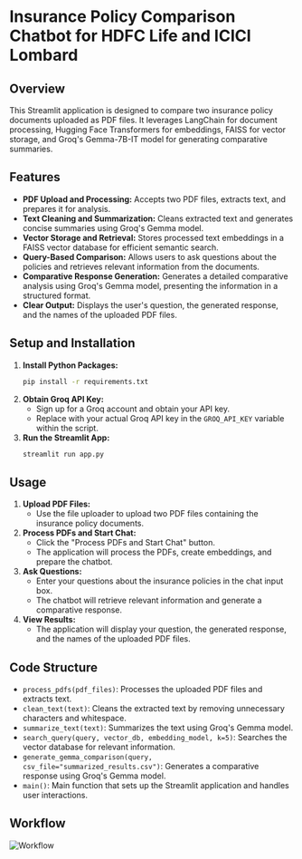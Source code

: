# Insurance Policy Comparison Chatbot for HDFC Life and ICICI Lombard

## Overview

This Streamlit application is designed to compare two insurance policy documents uploaded as PDF files. It leverages LangChain for document processing, Hugging Face Transformers for embeddings, FAISS for vector storage, and Groq's Gemma-7B-IT model for generating comparative summaries.

## Features

-   **PDF Upload and Processing:** Accepts two PDF files, extracts text, and prepares it for analysis.
-   **Text Cleaning and Summarization:** Cleans extracted text and generates concise summaries using Groq's Gemma model.
-   **Vector Storage and Retrieval:** Stores processed text embeddings in a FAISS vector database for efficient semantic search.
-   **Query-Based Comparison:** Allows users to ask questions about the policies and retrieves relevant information from the documents.
-   **Comparative Response Generation:** Generates a detailed comparative analysis using Groq's Gemma model, presenting the information in a structured format.
-   **Clear Output:** Displays the user's question, the generated response, and the names of the uploaded PDF files.

## Setup and Installation

1.  **Install Python Packages:**
    ```bash
    pip install -r requirements.txt
    ```
2.  **Obtain Groq API Key:**
    -   Sign up for a Groq account and obtain your API key.
    -   Replace with your actual Groq API key in the `GROQ_API_KEY` variable within the script.
3.  **Run the Streamlit App:**
    ```bash
    streamlit run app.py
    ```

## Usage

1.  **Upload PDF Files:**
    -   Use the file uploader to upload two PDF files containing the insurance policy documents.
2.  **Process PDFs and Start Chat:**
    -   Click the "Process PDFs and Start Chat" button.
    -   The application will process the PDFs, create embeddings, and prepare the chatbot.
3.  **Ask Questions:**
    -   Enter your questions about the insurance policies in the chat input box.
    -   The chatbot will retrieve relevant information and generate a comparative response.
4.  **View Results:**
    -   The application will display your question, the generated response, and the names of the uploaded PDF files.

## Code Structure

-   `process_pdfs(pdf_files)`: Processes the uploaded PDF files and extracts text.
-   `clean_text(text)`: Cleans the extracted text by removing unnecessary characters and whitespace.
-   `summarize_text(text)`: Summarizes the text using Groq's Gemma model.
-   `search_query(query, vector_db, embedding_model, k=5)`: Searches the vector database for relevant information.
-   `generate_gemma_comparison(query, csv_file="summarized_results.csv")`: Generates a comparative response using Groq's Gemma model.
-   `main()`: Main function that sets up the Streamlit application and handles user interactions.


## Workflow

![Workflow](https://github.com/user-attachments/assets/cac679ce-dd7d-4640-8e29-da8cce1fda68)
